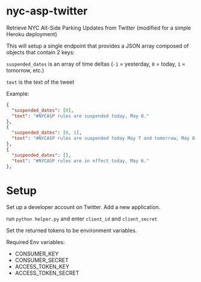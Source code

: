 # nyc-asp-twitter
Retrieve NYC Alt-Side Parking Updates from Twitter (modified for a simple Heroku deployment)

This will setup a single endpoint that provides a JSON array composed of objects that contain 2 keys:

`suspended_dates` is an array of time deltas (`-1` = yesterday, `0` = today, `1` = tomorrow, etc.)

`text` is the text of the tweet

Example:

```json
{
  "suspended_dates": [0], 
  "text": "#NYCASP rules are suspended today, May 8."
},
{
  "suspended_dates": [0, 1], 
  "text": "#NYCASP rules are suspended today May 7 and tomorrow, May 8."
},
{
  "suspended_dates": [], 
  "text": "#NYCASP rules are in effect today, May 6."
}, 
```

# Setup

Set up a developer account on Twitter.
Add a new application.

run `python helper.py` and enter `client_id` and `client_secret`

Set the returned tokens to be environment variables.

Required Env variables: 
- CONSUMER_KEY
- CONSUMER_SECRET
- ACCESS_TOKEN_KEY
- ACCESS_TOKEN_SECRET
